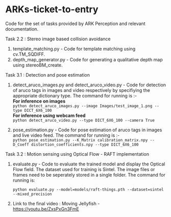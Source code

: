 # ARKs-ticket-to-entry
Code for the set of tasks provided by ARK Perception and relevant documentation.

Task 2.2 : Stereo image based collision avoidance

  1. template_matching.py - Code for template matching using cv.TM_SQDIFF.
  2. depth_map_generator.py - Code for generating a qualitative depth map using stereoBM_create.

Task 3.1 : Detection and pose estimation

  1. detect_aruco_images.py and detect_aruco_video.py - Code for detection of aruco tags in images and video respectively by specifiying the appropriate dictionary type. The command for running is :-  
  **For inference on images**   
`python detect_aruco_images.py --image Images/test_image_1.png --type DICT_6X6_100`  
  **For inference using webcam feed**  
`python detect_aruco_video.py --type DICT_6X6_100 --camera True ` 

  2. pose_estimation.py - Code for pose estimation of aruco tags in images and live video feed.
  The command for running is :-  
`python pose_estimation.py --K_Matrix calibration_matrix.npy --D_Coeff distortion_coefficients.npy --type DICT_6X6_100`  

Task 3.2 : Motion sensing using Optical Flow - RAFT implementation
  1. evaluate.py - Code to evaluate the trained model and display the Optical Flow field. 
      The dataset used for training is Sintel. The image files or frames need to be seperately stored in a single folder.
      The command for running is:
  
     `python evaluate.py --model=models/raft-things.pth --dataset=sintel --mixed_precision`
     
  2. Link to the final video : 
   Moving Jellyfish - https://youtu.be/ZxsPxGn3FmE
     
  
